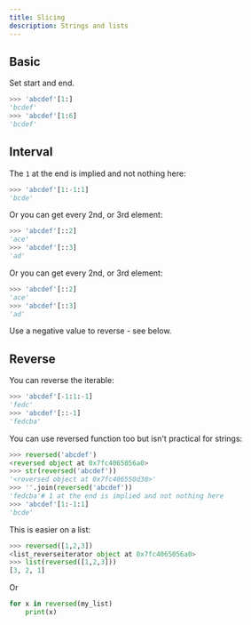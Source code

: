 ```yaml
---
title: Slicing
description: Strings and lists
---
```


## Basic 

Set start and end.

```python
>>> 'abcdef'[1:]
'bcdef'
>>> 'abcdef'[1:6]
'bcdef'
```

## Interval

The `1` at the end is implied and not nothing here:

```python
>>> 'abcdef'[1:-1:1]
'bcde'
```

Or you can get every 2nd, or 3rd element:

```python
>>> 'abcdef'[::2]
'ace'
>>> 'abcdef'[::3]
'ad'
```

Or you can get every 2nd, or 3rd element:

```python
>>> 'abcdef'[::2]
'ace'
>>> 'abcdef'[::3]
'ad'
```

Use a negative value to reverse - see below.

## Reverse

You can reverse the iterable:

```python
>>> 'abcdef'[-1:1:-1]
'fedc'
>>> 'abcdef'[::-1]
'fedcba'
```
You can use reversed function too but isn't practical for strings:

```python
>>> reversed('abcdef')
<reversed object at 0x7fc4065056a0>
>>> str(reversed('abcdef'))
'<reversed object at 0x7fc406550d30>'
>>> ''.join(reversed('abcdef'))
'fedcba'# 1 at the end is implied and not nothing here
>>> 'abcdef'[1:-1:1]
'bcde'
```


This is easier on a list:

```python
>>> reversed([1,2,3])
<list_reverseiterator object at 0x7fc4065056a0>
>>> list(reversed([1,2,3]))
[3, 2, 1]
```
Or
```python
for x in reversed(my_list)
    print(x)
```
